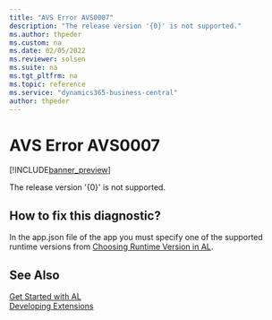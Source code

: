 ```yaml
---
title: "AVS Error AVS0007"
description: "The release version '{0}' is not supported."
ms.author: thpeder
ms.custom: na
ms.date: 02/05/2022
ms.reviewer: solsen
ms.suite: na
ms.tgt_pltfrm: na
ms.topic: reference
ms.service: "dynamics365-business-central"
author: thpeder
---
```


# AVS Error AVS0007

[!INCLUDE[banner_preview](../includes/banner_preview.md)]

The release version '{0}' is not supported.

## How to fix this diagnostic?

In the app.json file of the app you must specify one of the supported runtime versions from [Choosing Runtime Version in AL](../devenv-choosing-runtime.md).

## See Also

[Get Started with AL](../devenv-get-started.md)  
[Developing Extensions](../devenv-dev-overview.md)  
